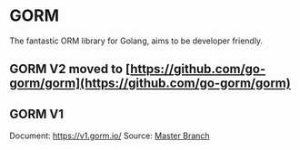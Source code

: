 # GORM

The fantastic ORM library for Golang, aims to be developer friendly.

## GORM V2 moved to [https://github.com/go-gorm/gorm](https://github.com/go-gorm/gorm)

## GORM V1

Document: https://v1.gorm.io/
Source: [Master Branch](https://github.com/jinzhu/gorm/tree/master)
